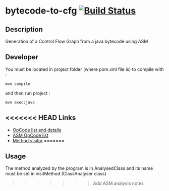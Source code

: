 bytecode-to-cfg [![Build Status](https://travis-ci.org/masterALMA2016/bytecode-to-cfg.svg?branch=master)](https://travis-ci.org/masterALMA2016/bytecode-to-cfg)
===============

Description
-----------
Generation of a Control Flow Graph from a java bytecode using ASM

Developer
---------
You must be located in project folder (where pom.xml file is) 
to compile with :
```
mvn compile
```

and then run project :
```
mvn exec:java
```

<<<<<<< HEAD
Links
-------------------------------
- [OpCode list and details](http://www.cs.au.dk/~mis/dOvs/jvmspec/ref-Java.html)
- [ASM OpCode list](http://asm.ow2.org/asm33/javadoc/user/constant-values.html)
- [Method visitor](http://asm.ow2.org/asm33/javadoc/user/org/objectweb/asm/MethodVisitor.html)
=======

Usage
------
The method analyzed by the program is in AnalysedClass and its name must be set in visitMethod (ClassAnalyser class)
>>>>>>> Add ASM analysis notes
